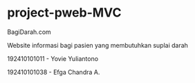 # project-pweb-MVC 


BagiDarah.com

Website informasi bagi pasien yang membutuhkan suplai darah 


192410101011 - Yovie Yuliantono 

192410101038 - Efga Chandra A.
